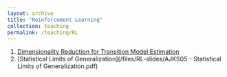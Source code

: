 ```yaml
---
layout: archive
title: "Reinforcement Learning"
collection: teaching
permalink: /teaching/RL
---
```


1. [Dimensionality Reduction for Transition Model Estimation](/files/RL-slides/SRL11.pdf)<br>
2. [Statistical Limits of Generalization](/files/RL-slides/AJKS05 - Statistical Limits of Generalization.pdf)<br>
